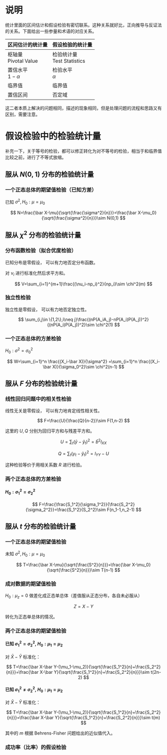 # 说明
统计里面的区间估计和假设检验有密切联系。这种关系就好比，正向推导与反证法的关系。下面给出一些参量和术语的对应关系。


|区间估计的统计量|假设检验的统计量|
|-|-|
|枢轴量<br>Pivotal Value|检验统计量<br>Test Statistics|
|置信水平<br> $1-\alpha$ |检验水平<br> $\alpha$ |
|临界值|临界值|
|置信区间|否定域|

这二者本质上解决的问题相同，描述的现象相同，但是处理问题的流程和思路又有区别，需要注意。

# 假设检验中的检验统计量
补充一下，关于等号的检验，都可以修正转化为对不等号的检验，相当于和临界值比较之前，进行了不等式放缩。

## 服从 $N(0,1)$ 分布的检验统计量
### 一个正态总体的期望值检验（已知方差）
已知 $\sigma^2,H_0:\mu=\mu_0$

$$
N=\frac{\bar X-\mu}{\sqrt{\frac{\sigma^2}{n}}}=\frac{\bar X-\mu_0}{\sqrt{\frac{\sigma^2}{n}}}\sim N(0,1)
$$

## 服从 $\chi^2$ 分布的检验统计量
### 分布函数检验（拟合优度检验）
已知分布是零假设，
可以有力地否定分布函数。


对 $\nu_i$ 进行标准化然后求平方和。

$$
V=\sum_{i=1}^{m+1}\frac{(\nu_i-np_i)^2}{np_i}\sim \chi^2(m)
$$

### 独立性检验
独立性是零假设，
可以有力地否定独立性。

$$
\sum_{i,j\in \{1,2\},i\neq j}\frac{(nP(A_iA_j)-nP(A_i)P(A_j))^2}{(nP(A_i)P(A_j))^2}\sim \chi^2(1)
$$

### 一个正态总体的方差检验

$H_0:\sigma^2=\sigma _0^2$

$$
W=\sum_{i=1}^n \frac{(X_i-\bar X)}{\sigma^2}
=\sum_{i=1}^n \frac{(X_i-\bar X)}{\sigma_0^2}\sim \chi^2(n-1)
$$

## 服从 $F$ 分布的检验统计量
### 线性回归问题中的相关性检验
线性无关是零假设，
可以有力地肯定线性相关性。

$$
F=\frac{U}{\frac{Q}{n-2}}\sim F(1,n-2)
$$

这里的 $U,Q$ 分别为回归平方和与残差平方和。

$$
U=\sum_t(\bar y-\hat y_t)^2=\hat b^2 l_{XX}
$$

$$
Q=\sum_t(y_t-\hat y_t)^2=l_{YY}-U
$$

这种检验等价于用相关系数 $R$ 进行检验。

### 两个正态总体的方差检验
####  $H_0:\sigma_1^2=\sigma_2^2$

$$
F=\frac{\frac{S_1^2}{\sigma_1^2}}{\frac{S_2^2}{\sigma_2^2}}=\frac{S_1^2}{S_2^2}\sim F(n_1-1,n_2-1)
$$



## 服从 $t$ 分布的检验统计量
### 一个正态总体的期望值检验
未知 $\sigma^2,H_0:\mu=\mu_0$

$$
T=\frac{\bar X-\mu}{\sqrt{\frac{S^2}{n}}}=\frac{\bar X-\mu_0}{\sqrt{\frac{S^2}{n}}}\sim T(n-1)
$$

### 成对数据的期望值检验
$H_0:\mu_z=0$
做差化成正态单总体（差值服从正态分布，各自未必服从）

$$
Z=X-Y
$$

转化为正态单总体的情况。

### 两个正态总体的期望值检验


#### 已知 $\sigma_1^2=\sigma_2^2,\ H_0:\mu_1=\mu_2$ 
对 $\bar X-\bar Y$ 标准化：


$$
T=\frac{\bar X-\bar Y-(\mu_1-\mu_2)}{\sqrt{\frac{S_1^2}{n}+\frac{S_2^2}{n}}}=\frac{\bar X-\bar Y}{\sqrt{\frac{S_1^2}{n}+\frac{S_2^2}{n}}}\sim t(2n-2)
$$

#### 已知 $\sigma_1^2\neq\sigma_2^2,\ H_0:\mu_1=\mu_2$ 

对 $\bar X-\bar Y$ 标准化：


$$
T=\frac{\bar X-\bar Y-(\mu_1-\mu_2)}{\sqrt{\frac{S_1^2}{n}+\frac{S_2^2}{n}}}=\frac{\bar X-\bar Y}{\sqrt{\frac{S_1^2}{n}+\frac{S_2^2}{n}}}\sim t(m)
$$

其中的 $m$ 根据 Behrens-Fisher 问题给出的近似值代入。

### 成功率（比率）的假设检验


